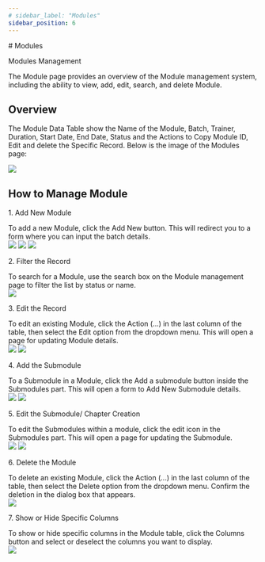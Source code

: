 ```yaml
---
# sidebar_label: "Modules"
sidebar_position: 6
---
```


<link rel="stylesheet" href="path/to/custom.css"/>
<div class="ml-5"> 
# Modules

<p class="font-light mt-5">Modules Management</p>
<div class="mt-5">The Module page provides an overview of the Module management system, including the ability to view, add, edit, search, and delete Module.</div>

## Overview

<div class="mt-5">The Module Data Table show the Name of the Module, Batch, Trainer, Duration, Start Date, End Date, Status and the Actions to Copy Module ID, Edit and delete the Specific Record. Below is the image of the Modules page:</div>

<img src="https://github.com/aisaanwar62/Docusaurus-document/blob/main/static/img/modules.png?raw=true
" class="w-auto h-auto my-8 border shadow-md"/>

## How to Manage Module

<p class="font-semibold mt-3">1.  Add New Module</p>
<div class="mt-5">To add a new Module, click the Add New button. This will redirect you to a form where you can input the batch details.</div>
<img src="https://github.com/aisaanwar62/Docusaurus-document/blob/main/static/img/admin-before-add-module.png?raw=true
" class="w-auto h-auto my-8 border shadow-md"/>
<img src="https://github.com/aisaanwar62/Docusaurus-document/blob/main/static/img/add-module.png?raw=true
" class="w-auto h-auto my-8 border shadow-md"/>
<img src="https://github.com/aisaanwar62/Docusaurus-document/blob/main/static/img/admin-after-add-module.png?raw=true
" class="w-auto h-auto my-8 border shadow-md"/>

<p class="font-semibold mt-3">2. Filter the Record</p>
<div class="mt-5">To search for a Module, use the search box on the Module management page to filter the list by status or name.</div>
<img src="https://github.com/aisaanwar62/Docusaurus-document/blob/main/static/img/admin-filter-module.png?raw=true
" class="w-auto h-auto my-8 border shadow-md"/>

<p class="font-semibold mt-3">3. Edit the Record</p>
<div class="mt-5">To edit an existing Module, click the Action (...) in the last column of the table, then select the Edit option from the dropdown menu. This will open a page for updating Module details.</div>
<img src="https://github.com/aisaanwar62/Docusaurus-document/blob/main/static/img/edit-module-action.png?raw=true
" class="w-auto h-auto my-8 border shadow-md"/>
<img src="https://github.com/aisaanwar62/Docusaurus-document/blob/main/static/img/edit-module.png?raw=true
" class="w-auto h-auto my-8 border shadow-md"/>

<p class="font-semibold mt-3">4. Add the Submodule</p>
<div class="mt-5">To a Submodule in a Module, click the Add a submodule button inside the Submodules part. This will open a form to Add New Submodule details.</div>
<img src="https://github.com/aisaanwar62/Docusaurus-document/blob/main/static/img/admin-before-add-submodule.png?raw=true
" class="w-auto h-auto my-8 border shadow-md"/>
<img src="https://github.com/aisaanwar62/Docusaurus-document/blob/main/static/img/admin-add-submodule.png?raw=true
" class="w-auto h-auto my-8 border shadow-md"/>

<p class="font-semibold mt-3">5. Edit the Submodule/ Chapter Creation</p>
<div class="mt-5">To edit the Submodules within a module, click the edit icon in the Submodules part. This will open a page for updating the Submodule.</div>
<img src="https://github.com/aisaanwar62/Docusaurus-document/blob/main/static/img/admin-edit-submodule.png?raw=true
" class="w-auto h-auto my-8 border shadow-md"/>
<img src="https://github.com/aisaanwar62/Docusaurus-document/blob/main/static/img/edit-submodule.png?raw=true
" class="w-auto h-auto my-8 border shadow-md"/>

<p class="font-semibold mt-3">6. Delete the Module</p>
<div class="mt-5">To delete an existing Module, click the Action (...) in the last column of the table, then select the Delete option from the dropdown menu. Confirm the deletion in the dialog box that appears.</div>
<img src="https://github.com/aisaanwar62/Docusaurus-document/blob/main/static/img/moduledeletion.png?raw=true
" class="w-auto h-auto my-8 border shadow-md"/>

<p class="font-semibold mt-3">7. Show or Hide Specific Columns</p>
<div class="mt-5">To show or hide specific columns in the Module table, click the Columns button and select or deselect the columns you want to display.</div>
<img src="https://github.com/aisaanwar62/Docusaurus-document/blob/main/static/img/modules-column.png?raw=true
" class="w-auto h-auto my-8 border shadow-md"/>

</div>
